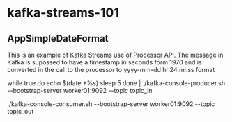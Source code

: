 # kafka-streams-101

## AppSimpleDateFormat
This is an example of Kafka Streams use of Processor API.
The message in Kafka is supossed to have a timestamp in seconds form 1970 and is converted in the call to the processor to yyyy-mm-dd hh24:mi:ss format

while true
do 
  echo $(date +%s)
  sleep 5
done | ./kafka-console-producer.sh --bootstrap-server worker01:9092 --topic topic_in

./kafka-console-consumer.sh --bootstrap-server worker01:9092 --topic topic_out
